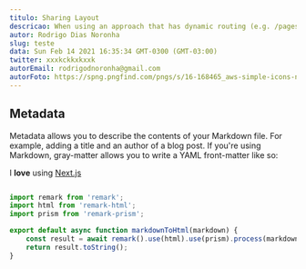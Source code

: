 ```yaml
---
titulo: Sharing Layout
descricao: When using an approach that has dynamic routing (e.g. /pages/doc/[slug].js), you can wrap the returned React component with a shared.
autor: Rodrigo Dias Noronha
slug: teste
data: Sun Feb 14 2021 16:35:34 GMT-0300 (GMT-03:00)
twitter: xxxkckkxkxxk
autorEmail: rodrigodnoronha@gmail.com
autorFoto: https://spng.pngfind.com/pngs/s/16-168465_aws-simple-icons-non-service-specific-user-default.png
---
```


## Metadata

Metadata allows you to describe the contents of your Markdown file. For example, adding a title and an author of a blog post. If you're using Markdown, gray-matter allows you to write a YAML front-matter like so:

I **love** using [Next.js](https://nextjs.org/)

```js

import remark from 'remark';
import html from 'remark-html';
import prism from 'remark-prism';

export default async function markdownToHtml(markdown) {
    const result = await remark().use(html).use(prism).process(markdown);
    return result.toString();
}

```
